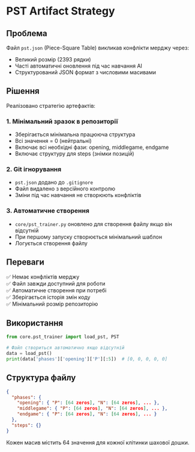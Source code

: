 # PST Artifact Strategy

## Проблема

Файл `pst.json` (Piece-Square Table) викликав конфлікти мерджу через:
- Великий розмір (2393 рядки)
- Часті автоматичні оновлення під час навчання AI
- Структурований JSON формат з числовими масивами

## Рішення

Реалізовано стратегію артефактів:

### 1. Мінімальний зразок в репозиторії
- Зберігається мінімальна працююча структура
- Всі значення = 0 (нейтральні)
- Включає всі необхідні фази: opening, middlegame, endgame
- Включає структуру для steps (знімки позицій)

### 2. Git ігнорування
- `pst.json` додано до `.gitignore`
- Файл видалено з версійного контролю
- Зміни під час навчання не створюють конфліктів

### 3. Автоматичне створення
- `core/pst_trainer.py` оновлено для створення файлу якщо він відсутній
- При першому запуску створюється мінімальний шаблон
- Логується створення файлу

## Переваги

✅ Немає конфліктів мерджу  
✅ Файл завжди доступний для роботи  
✅ Автоматичне створення при потребі  
✅ Зберігається історія змін коду  
✅ Мінімальний розмір репозиторію  

## Використання

```python
from core.pst_trainer import load_pst, PST

# Файл створиться автоматично якщо відсутній
data = load_pst()
print(data['phases']['opening']['P'][:5])  # [0, 0, 0, 0, 0]
```

## Структура файлу

```json
{
  "phases": {
    "opening": { "P": [64 zeros], "N": [64 zeros], ... },
    "middlegame": { "P": [64 zeros], "N": [64 zeros], ... },
    "endgame": { "P": [64 zeros], "N": [64 zeros], ... }
  },
  "steps": {}
}
```

Кожен масив містить 64 значення для кожної клітинки шахової дошки.